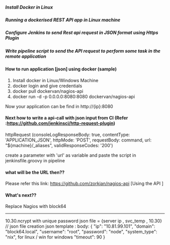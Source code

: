 ##### Install Docker in Linux
##### Running a dockerised REST API app in Linux machine
##### Configure Jenkins to send Rest api request in JSON format using Https Plugin 
##### Write pipeline script to send the API request to perform some task in the remote application

#### How to run application [json] using docker (sample)
1. Install docker in Linux/Windows Machine
2. docker login and give credentials
3. docker pull dockervan/nagios-api
4. docker run -d  -p 0.0.0.0:8080:8080 dockervan/nagios-api

Now your application can be find in http://{ip}:8080
#### Next how to write a api-call with json input from CI (Refer :https://github.com/jenkinsci/http-request-plugin)

httpRequest (consoleLogResponseBody: true,
      contentType: 'APPLICATION_JSON',
      httpMode: 'POST',
      requestBody: command,
      url: "${machine}/_aliases",
      validResponseCodes: '200')

create a parameter with 'url' as variable and paste the script in jenkinsfile.groovy in pipeline

#### what will be the URL then??
Please refer this link: https://github.com/zorkian/nagios-api [Using the API ]

#### What's next??
Replace Nagios with block64 



---
10.30.ncrypt with unique password
json file = {server ip , svc_temp , 10.30}  // json file creation
json template : body: 
{
  "ip": "10.81.99.101",
  "domain": "block64.local",
  "username": "root",
   "password":  "node",
   "system_type": "nix",  for linux / win for windows
    "timeout": 90
}

